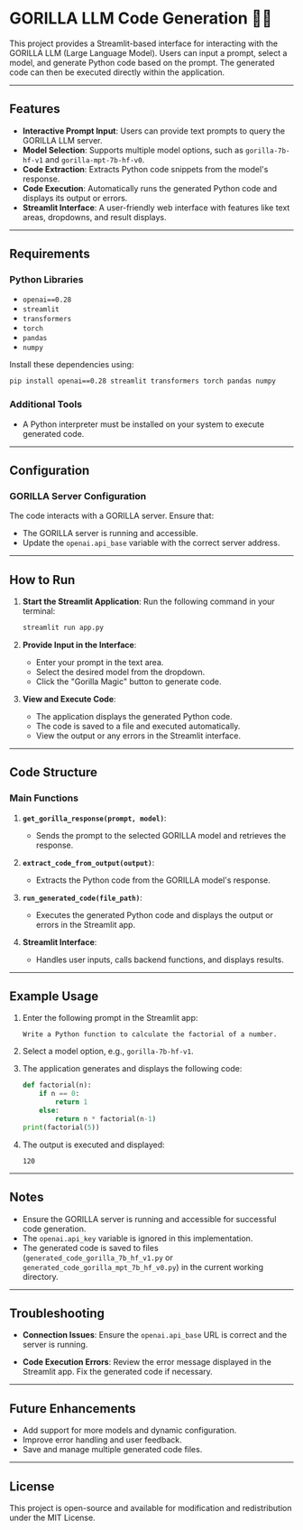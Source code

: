 # GORILLA LLM Code Generation 🦍‍🕵️

This project provides a Streamlit-based interface for interacting with the GORILLA LLM (Large Language Model). Users can input a prompt, select a model, and generate Python code based on the prompt. The generated code can then be executed directly within the application.

---

## Features

- **Interactive Prompt Input**: Users can provide text prompts to query the GORILLA LLM server.
- **Model Selection**: Supports multiple model options, such as `gorilla-7b-hf-v1` and `gorilla-mpt-7b-hf-v0`.
- **Code Extraction**: Extracts Python code snippets from the model's response.
- **Code Execution**: Automatically runs the generated Python code and displays its output or errors.
- **Streamlit Interface**: A user-friendly web interface with features like text areas, dropdowns, and result displays.

---

## Requirements

### Python Libraries
- `openai==0.28`
- `streamlit`
- `transformers`
- `torch`
- `pandas`
- `numpy`

Install these dependencies using:
```bash
pip install openai==0.28 streamlit transformers torch pandas numpy
```

### Additional Tools
- A Python interpreter must be installed on your system to execute generated code.

---

## Configuration

### GORILLA Server Configuration
The code interacts with a GORILLA server. Ensure that:
- The GORILLA server is running and accessible.
- Update the `openai.api_base` variable with the correct server address.

---

## How to Run

1. **Start the Streamlit Application**:
   Run the following command in your terminal:
   ```bash
   streamlit run app.py
   ```

2. **Provide Input in the Interface**:
   - Enter your prompt in the text area.
   - Select the desired model from the dropdown.
   - Click the "Gorilla Magic" button to generate code.

3. **View and Execute Code**:
   - The application displays the generated Python code.
   - The code is saved to a file and executed automatically.
   - View the output or any errors in the Streamlit interface.

---

## Code Structure

### Main Functions

1. **`get_gorilla_response(prompt, model)`**:
   - Sends the prompt to the selected GORILLA model and retrieves the response.

2. **`extract_code_from_output(output)`**:
   - Extracts the Python code from the GORILLA model's response.

3. **`run_generated_code(file_path)`**:
   - Executes the generated Python code and displays the output or errors in the Streamlit app.

4. **Streamlit Interface**:
   - Handles user inputs, calls backend functions, and displays results.

---

## Example Usage

1. Enter the following prompt in the Streamlit app:
   ```
   Write a Python function to calculate the factorial of a number.
   ```

2. Select a model option, e.g., `gorilla-7b-hf-v1`.

3. The application generates and displays the following code:
   ```python
   def factorial(n):
       if n == 0:
           return 1
       else:
           return n * factorial(n-1)
   print(factorial(5))
   ```

4. The output is executed and displayed:
   ```
   120
   ```

---

## Notes

- Ensure the GORILLA server is running and accessible for successful code generation.
- The `openai.api_key` variable is ignored in this implementation.
- The generated code is saved to files (`generated_code_gorilla_7b_hf_v1.py` or `generated_code_gorilla_mpt_7b_hf_v0.py`) in the current working directory.

---

## Troubleshooting

- **Connection Issues**:
  Ensure the `openai.api_base` URL is correct and the server is running.

- **Code Execution Errors**:
  Review the error message displayed in the Streamlit app. Fix the generated code if necessary.

---

## Future Enhancements

- Add support for more models and dynamic configuration.
- Improve error handling and user feedback.
- Save and manage multiple generated code files.

---

## License

This project is open-source and available for modification and redistribution under the MIT License.

